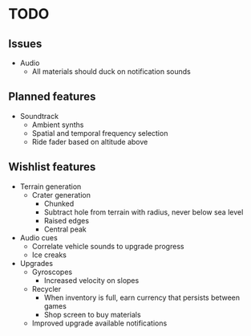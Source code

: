 # TODO
## Issues
- Audio
  - All materials should duck on notification sounds

## Planned features
- Soundtrack
  - Ambient synths
  - Spatial and temporal frequency selection
  - Ride fader based on altitude above

## Wishlist features
- Terrain generation
  - Crater generation
    - Chunked
    - Subtract hole from terrain with radius, never below sea level
    - Raised edges
    - Central peak
- Audio cues
  - Correlate vehicle sounds to upgrade progress
  - Ice creaks
- Upgrades
  - Gyroscopes
    - Increased velocity on slopes
  - Recycler
    - When inventory is full, earn currency that persists between games
    - Shop screen to buy materials
  - Improved upgrade available notifications
